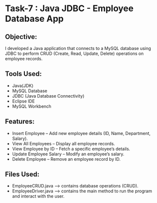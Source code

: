 # Task-7 : Java JDBC - Employee Database App

## Objective:
I developed a Java application that connects to a MySQL database using JDBC to perform CRUD (Create, Read, Update, Delete) operations on employee records.

## Tools Used:
- Java(JDK)
- MySQL Database
- JDBC (Java Database Connectivity)
- Eclipse IDE
- MySQL Workbench

## Features:
- Insert Employee – Add new employee details (ID, Name, Department, Salary).
- View All Employees – Display all employee records.
- View Employee by ID – Fetch a specific employee’s details.
- Update Employee Salary – Modify an employee’s salary.
- Delete Employee – Remove an employee record by ID.

## Files Used:
- EmployeeCRUD.java --> contains database operations (CRUD).
- EmployeeDriver.java --> contains the main method to run the program and interact with the user.
